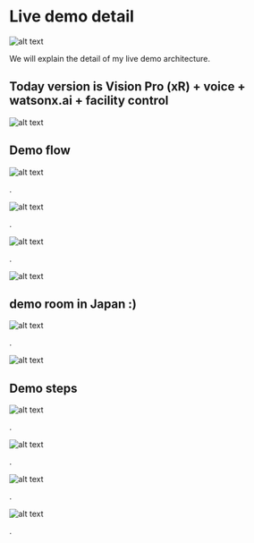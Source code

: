 # Live demo detail

![alt text](images/01-live-demo-detail/01-live-demo-detail.jpg)

We will explain the detail of my live demo architecture.

## Today version is Vision Pro (xR) + voice + watsonx.ai + facility control

![alt text](images/01-live-demo-detail/01-live-demo-detail-1.jpg)

## Demo flow

![alt text](images/01-live-demo-detail/01-live-demo-detail.png)

.

![alt text](images/01-live-demo-detail/01-live-demo-detail-1.png)

.

![alt text](images/01-live-demo-detail/01-live-demo-detail-2.png)

.

![alt text](images/01-live-demo-detail/01-live-demo-detail-3.png)

## demo room in Japan :)

![alt text](images/01-live-demo-detail/01-live-demo-detail-6.jpg)

.

![alt text](images/01-live-demo-detail/01-live-demo-detail-7.jpg)

## Demo steps

![alt text](images/01-live-demo-detail/01-live-demo-detail-2.jpg)

.

![alt text](images/01-live-demo-detail/01-live-demo-detail-3.jpg)

.

![alt text](images/01-live-demo-detail/01-live-demo-detail-4.jpg)

.

![alt text](images/01-live-demo-detail/01-live-demo-detail-5.jpg)

.

